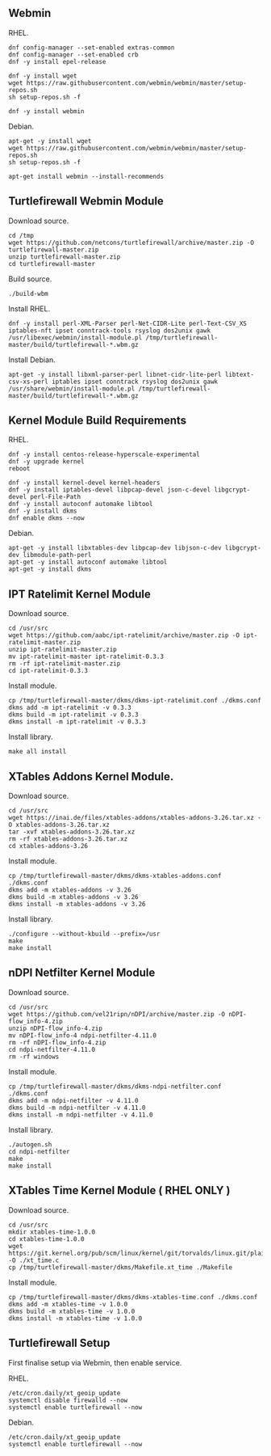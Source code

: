 ## Webmin

RHEL.
```
dnf config-manager --set-enabled extras-common
dnf config-manager --set-enabled crb
dnf -y install epel-release

dnf -y install wget
wget https://raw.githubusercontent.com/webmin/webmin/master/setup-repos.sh
sh setup-repos.sh -f

dnf -y install webmin
```

Debian.
```
apt-get -y install wget
wget https://raw.githubusercontent.com/webmin/webmin/master/setup-repos.sh
sh setup-repos.sh -f

apt-get install webmin --install-recommends
```

## Turtlefirewall Webmin Module

Download source.
```
cd /tmp
wget https://github.com/netcons/turtlefirewall/archive/master.zip -O turtlefirewall-master.zip
unzip turtlefirewall-master.zip
cd turtlefirewall-master
```

Build source.
```
./build-wbm
```

Install RHEL.
```
dnf -y install perl-XML-Parser perl-Net-CIDR-Lite perl-Text-CSV_XS iptables-nft ipset conntrack-tools rsyslog dos2unix gawk
/usr/libexec/webmin/install-module.pl /tmp/turtlefirewall-master/build/turtlefirewall-*.wbm.gz
```

Install Debian.
```
apt-get -y install libxml-parser-perl libnet-cidr-lite-perl libtext-csv-xs-perl iptables ipset conntrack rsyslog dos2unix gawk
/usr/share/webmin/install-module.pl /tmp/turtlefirewall-master/build/turtlefirewall-*.wbm.gz
```

## Kernel Module Build Requirements

RHEL.
```
dnf -y install centos-release-hyperscale-experimental
dnf -y upgrade kernel
reboot

dnf -y install kernel-devel kernel-headers
dnf -y install iptables-devel libpcap-devel json-c-devel libgcrypt-devel perl-File-Path
dnf -y install autoconf automake libtool
dnf -y install dkms
dnf enable dkms --now
```

Debian.
```
apt-get -y install libxtables-dev libpcap-dev libjson-c-dev libgcrypt-dev libmodule-path-perl
apt-get -y install autoconf automake libtool
apt-get -y install dkms
```

## IPT Ratelimit Kernel Module

Download source.
```
cd /usr/src
wget https://github.com/aabc/ipt-ratelimit/archive/master.zip -O ipt-ratelimit-master.zip
unzip ipt-ratelimit-master.zip
mv ipt-ratelimit-master ipt-ratelimit-0.3.3
rm -rf ipt-ratelimit-master.zip
cd ipt-ratelimit-0.3.3
```

Install module.
```
cp /tmp/turtlefirewall-master/dkms/dkms-ipt-ratelimit.conf ./dkms.conf
dkms add -m ipt-ratelimit -v 0.3.3
dkms build -m ipt-ratelimit -v 0.3.3
dkms install -m ipt-ratelimit -v 0.3.3
```

Install library.
```
make all install
```

## XTables Addons Kernel Module.

Download source.
```
cd /usr/src
wget https://inai.de/files/xtables-addons/xtables-addons-3.26.tar.xz -O xtables-addons-3.26.tar.xz
tar -xvf xtables-addons-3.26.tar.xz
rm -rf xtables-addons-3.26.tar.xz
cd xtables-addons-3.26
```

Install module.
```
cp /tmp/turtlefirewall-master/dkms/dkms-xtables-addons.conf ./dkms.conf
dkms add -m xtables-addons -v 3.26
dkms build -m xtables-addons -v 3.26
dkms install -m xtables-addons -v 3.26 
```

Install library.
```
./configure --without-kbuild --prefix=/usr
make
make install
```

## nDPI Netfilter Kernel Module

Download source.
```
cd /usr/src
wget https://github.com/vel21ripn/nDPI/archive/master.zip -O nDPI-flow_info-4.zip
unzip nDPI-flow_info-4.zip
mv nDPI-flow_info-4 ndpi-netfilter-4.11.0
rm -rf nDPI-flow_info-4.zip
cd ndpi-netfilter-4.11.0
rm -rf windows
```

Install module.
```
cp /tmp/turtlefirewall-master/dkms/dkms-ndpi-netfilter.conf ./dkms.conf
dkms add -m ndpi-netfilter -v 4.11.0
dkms build -m ndpi-netfilter -v 4.11.0
dkms install -m ndpi-netfilter -v 4.11.0
```

Install library.
```
./autogen.sh
cd ndpi-netfilter
make
make install
```

## XTables Time Kernel Module ( RHEL ONLY )

Download source.
```
cd /usr/src
mkdir xtables-time-1.0.0
cd xtables-time-1.0.0
wget https://git.kernel.org/pub/scm/linux/kernel/git/torvalds/linux.git/plain/net/netfilter/xt_time.c -O ./xt_time.c
cp /tmp/turtlefirewall-master/dkms/Makefile.xt_time ./Makefile
```

Install module.
```
cp /tmp/turtlefirewall-master/dkms/dkms-xtables-time.conf ./dkms.conf
dkms add -m xtables-time -v 1.0.0
dkms build -m xtables-time -v 1.0.0
dkms install -m xtables-time -v 1.0.0
```

## Turtlefirewall Setup

First finalise setup via Webmin, then enable service.

RHEL.
```
/etc/cron.daily/xt_geoip_update
systemctl disable firewalld --now
systemctl enable turtlefirewall --now

```

Debian.
```
/etc/cron.daily/xt_geoip_update
systemctl enable turtlefirewall --now
```